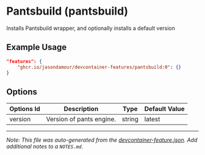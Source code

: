 
# Pantsbuild (pantsbuild)

Installs Pantsbuild wrapper, and optionally installs a default version

## Example Usage

```json
"features": {
    "ghcr.io/jasondamour/devcontainer-features/pantsbuild:0": {}
}
```

## Options

| Options Id | Description | Type | Default Value |
|-----|-----|-----|-----|
| version | Version of pants engine. | string | latest |



---

_Note: This file was auto-generated from the [devcontainer-feature.json](https://github.com/jasondamour/devcontainer-features/blob/main/src/pantsbuild/devcontainer-feature.json).  Add additional notes to a `NOTES.md`._
